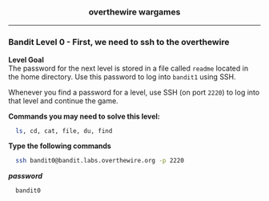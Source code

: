 <h3 align="center">overthewire wargames</h3>

---
### Bandit Level 0  - First, we need to ssh to the overthewire

**Level Goal**  
The password for the next level is stored in a file called `readme` located in the home directory. Use this password to log into `bandit1` using SSH.  

Whenever you find a password for a level, use SSH (on port `2220`) to log into that level and continue the game.  

**Commands you may need to solve this level:**  
```bash
  ls, cd, cat, file, du, find
```

**Type the following commands**
```bash
  ssh bandit0@bandit.labs.overthewire.org -p 2220
```
***password***
```bash
  bandit0
```
